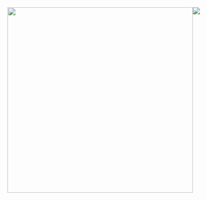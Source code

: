 <div style="display: flex; flex-direction: row;">
    <img class="img" style="width: 420px" src="https://github-readme-stats.vercel.app/api?username=gabrielctn&show_icons=true&bg_color=30,075985,0891b2&title_color=fff&text_color=fff&icon_color=fff" />
    <img class="img" src="https://github-readme-stats.vercel.app/api/top-langs/?username=gabrielctn&layout=compact" />
</div>
